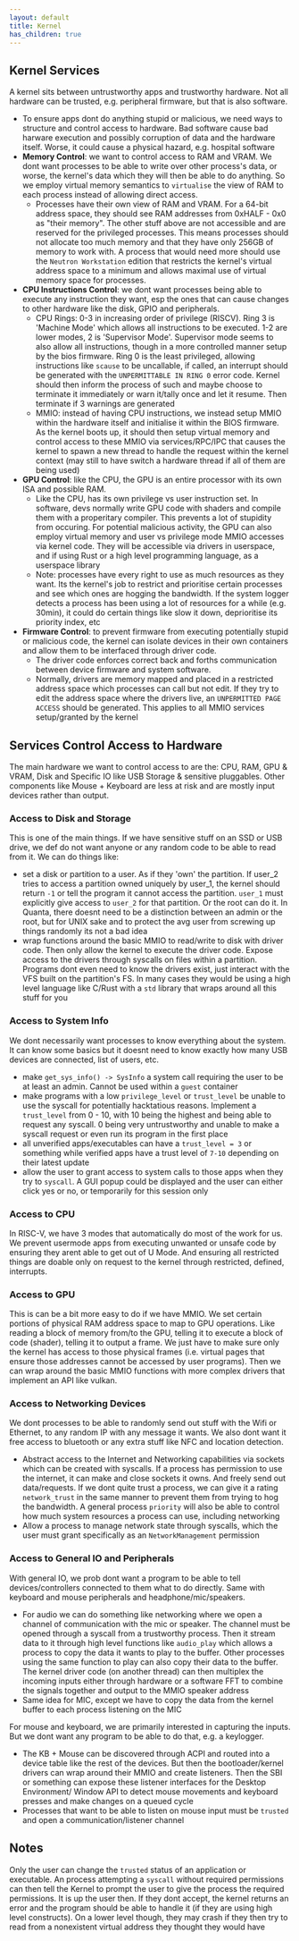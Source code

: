 ```yaml
---
layout: default
title: Kernel
has_children: true
---
```


## Kernel Services

A kernel sits between untrustworthy apps and trustworthy hardware. Not all hardware can be trusted, e.g. peripheral firmware, but that is also software.

- To ensure apps dont do anything stupid or malicious, we need ways to structure and control access to hardware. Bad software cause bad harware execution and possibly corruption of data and the hardware itself. Worse, it could cause a physical hazard, e.g. hospital software
- **Memory Control**: we want to control access to RAM and VRAM. We dont want processes to be able to write over other process's data, or worse, the kernel's data which they will then be able to do anything. So we employ virtual memory semantics to `virtualise` the view of RAM to each process instead of allowing direct access.
  - Processes have their own view of RAM and VRAM. For a 64-bit address space, they should see RAM addresses from 0xHALF - 0x0 as "their memory". The other stuff above are not accessible and are reserved for the privileged processes. This means processes should not allocate too much memory and that they have only 256GB of memory to work with. A process that would need more should use the `Neutron Workstation` edition that restricts the kernel's virtual address space to a minimum and allows maximal use of virtual memory space for processes.
- **CPU Instructions Control**: we dont want processes being able to execute any instruction they want, esp the ones that can cause changes to other hardware like the disk, GPIO and peripherals.
  - CPU Rings: 0-3 in increasing order of privilege (RISCV). Ring 3 is 'Machine Mode' which allows all instructions to be executed. 1-2 are lower modes, 2 is 'Supervisor Mode'. Supervisor mode seems to also allow all instructions, though in a more controlled manner setup by the bios firmware. Ring 0 is the least privileged, allowing instructions like `scause` to be uncallable, if called, an interrupt should be generated with the `UNPERMITTABLE IN RING 0` error code. Kernel should then inform the process of such and maybe choose to terminate it immediately or warn it/tally once and let it resume. Then terminate if 3 warnings are generated
  - MMIO: instead of having CPU instructions, we instead setup MMIO within the hardware itself and initialise it within the BIOS firmware. As the kernel boots up, it should then setup virtual memory and control access to these MMIO via services/RPC/IPC that causes the kernel to spawn a new thread to handle the request within the kernel context (may still to have switch a hardware thread if all of them are being used)
- **GPU Control**: like the CPU, the GPU is an entire processor with its own ISA and possible RAM.
  - Like the CPU, has its own privilege vs user instruction set. In software, devs normally write GPU code with shaders and compile them with a properitary compiler. This prevents a lot of stupidity from occuring. For potential malicious activity, the GPU can also employ virtual memory and user vs privilege mode MMIO accesses via kernel code. They will be accessible via drivers in userspace, and if using Rust or a high level programming language, as a userspace library
  - Note: processes have every right to use as much resources as they want. Its the kernel's job to restrict and prioritise certain processes and see which ones are hogging the bandwidth. If the system logger detects a process has been using a lot of resources for a while (e.g. 30min), it could do certain things like slow it down, deprioritise its priority index, etc
- **Firmware Control**: to prevent firmware from executing potentially stupid or malicious code, the kernel can isolate devices in their own containers and allow them to be interfaced through driver code.
  - The driver code enforces correct back and forths communication between device firmware and system software.
  - Normally, drivers are memory mapped and placed in a restricted address space which processes can call but not edit. If they try to edit the address space where the drivers live, an `UNPERMITTED PAGE ACCESS` should be generated. This applies to all MMIO services setup/granted by the kernel

## Services Control Access to Hardware

The main hardware we want to control access to are the: CPU, RAM, GPU & VRAM, Disk and Specific IO like USB Storage & sensitive pluggables. Other components like Mouse + Keyboard are less at risk and are mostly input devices rather than output.

### Access to Disk and Storage

This is one of the main things. If we have sensitive stuff on an SSD or USB drive, we def do not want anyone or any random code to be able to read from it. We can do things like:

- set a disk or partition to a user. As if they 'own' the partition. If user_2 tries to access a partition owned uniquely by user_1, the kernel should return `-1` or tell the program it cannot access the partition. `user_1` must explicitly give access to `user_2` for that partition. Or the root can do it. In Quanta, there doesnt need to be a distinction between an admin or the root, but for UNIX sake and to protect the avg user from screwing up things randomly its not a bad idea
- wrap functions around the basic MMIO to read/write to disk with driver code. Then only allow the kernel to execute the driver code. Expose access to the drivers through syscalls on files within a partition. Programs dont even need to know the drivers exist, just interact with the VFS built on the partition's FS. In many cases they would be using a high level language like C/Rust with a `std` library that wraps around all this stuff for you

### Access to System Info

We dont necessarily want processes to know everything about the system. It can know some basics but it doesnt need to know exactly how many USB devices are connected, list of users, etc.

- make `get_sys_info() -> SysInfo` a system call requiring the user to be at least an admin. Cannot be used within a `guest` container
- make programs with a low `privilege_level` or `trust_level` be unable to use the syscall for potentially hacktatious reasons. Implement a `trust_level` from 0 - 10, with 10 being the highest and being able to request any syscall. 0 being very untrustworthy and unable to make a syscall request or even run its program in the first place
- all unverified apps/executables can have a `trust_level = 3` or something while verified apps have a trust level of `7-10` depending on their latest update
- allow the user to grant access to system calls to those apps when they try to `syscall`. A GUI popup could be displayed and the user can either click yes or no, or temporarily for this session only

### Access to CPU

In RISC-V, we have 3 modes that automatically do most of the work for us. We prevent usermode apps from executing unwanted or unsafe code by ensuring they arent able to get out of U Mode. And ensuring all restricted things are doable only on request to the kernel through restricted, defined, interrupts.

### Access to GPU

This is can be a bit more easy to do if we have MMIO. We set certain portions of physical RAM address space to map to GPU operations. Like reading a block of memory from/to the GPU, telling it to execute a block of code (shader), telling it to output a frame. We just have to make sure only the kernel has access to those physical frames (i.e. virtual pages that ensure those addresses cannot be accessed by user programs). Then we can wrap around the basic MMIO functions with more complex drivers that implement an API like vulkan.

### Access to Networking Devices

We dont processes to be able to randomly send out stuff with the Wifi or Ethernet, to any random IP with any message it wants. We also dont want it free access to bluetooth or any extra stuff like NFC and location detection.

- Abstract access to the Internet and Networking capabilities via sockets which can be created with syscalls. If a process has permission to use the internet, it can make and close sockets it owns. And freely send out data/requests. If we dont quite trust a process, we can give it a rating `network_trust` in the same manner to prevent them from trying to hog the bandwidth. A general process `priority` will also be able to control how much system resources a process can use, including networking
- Allow a process to manage network state through syscalls, which the user must grant specifically as an `NetworkManagement` permission

### Access to General IO and Peripherals

With general IO, we prob dont want a program to be able to tell devices/controllers connected to them what to do directly. Same with keyboard and mouse peripherals and headphone/mic/speakers.

- For audio we can do something like networking where we open a channel of communication with the mic or speaker. The channel must be opened through a syscall from a trustworthy process. Then it stream data to it through high level functions like `audio_play` which allows a process to copy the data it wants to play to the buffer. Other processes using the same function to play can also copy their data to the buffer. The kernel driver code (on another thread) can then multiplex the incoming inputs either through hardware or a software FFT to combine the signals together and output to the MMIO speaker address
- Same idea for MIC, except we have to copy the data from the kernel buffer to each process listening on the MIC

For mouse and keyboard, we are primarily interested in capturing the inputs. But we dont want any program to be able to do that, e.g. a keylogger.

- The KB + Mouse can be discovered through ACPI and routed into a device table like the rest of the devices. But then the bootloader/kernel drivers can wrap around their MMIO and create listeners. Then the SBI or something can expose these listener interfaces for the Desktop Environment/ Window API to detect mouse movements and keyboard presses and make changes on a queued cycle
- Processes that want to be able to listen on mouse input must be `trusted` and open a communication/listener channel

## Notes

Only the user can change the `trusted` status of an application or executable. An process attempting a `syscall` without required permissions can then tell the Kernel to prompt the user to give the process the required permissions. It is up the user then. If they dont accept, the kernel returns an error and the program should be able to handle it (if they are using high level constructs). On a lower level though, they may crash if they then try to read from a nonexistent virtual address they thought they would have
